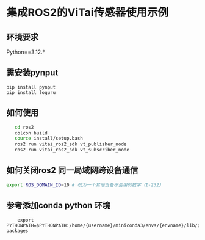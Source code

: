 # 集成ROS2的ViTai传感器使用示例


## 环境要求

Python==3.12.*

## 需安装pynput
```
pip install pynput
pip install loguru
```

## 如何使用

```bash
   cd ros2
   colcon build
   source install/setup.bash
   ros2 run vitai_ros2_sdk vt_publisher_node
   ros2 run vitai_ros2_sdk vt_subscriber_node
```

## 如何关闭ros2  同一局域网跨设备通信
```bash
export ROS_DOMAIN_ID=10 # 改为一个其他设备不会用的数字（1-232）
```

## 参考添加conda python 环境

```
    export PYTHONPATH=$PYTHONPATH:/home/{username}/miniconda3/envs/{envname}/lib/python3.12/site-packages 
```




